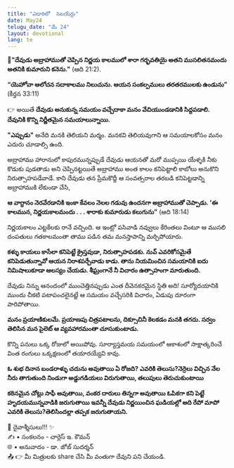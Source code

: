 ```yaml
---
title: "ఎడారిలో  సెలయేర్లు"
date: May24
telugu_date: "మే 24"
layout: devotional
lang: te
---
```


**📖"దేవుడు అబ్రాహాముతో చెప్పిన నిర్ణయ కాలములో శారా గర్భవతియై అతని ముసలితనమందు అతనికి కుమారుని కనెను."**
 (ఆది 21:2). 

**“యెహోవా ఆలోచన సదాకాలము నిలుచును. ఆయన సంకల్పములు తరతరములకు ఉండును”** (కీర్తన 33:11)

👉 అయితే **దేవుడు అనుకున్న సమయం వచ్చేదాకా మనం వేచియుండడానికి సిద్దపడాలి. దేవునికి కొన్ని నిర్ణీతమైన సమయాలున్నాయి.** 

**"ఎప్పుడు"** అనేది మనకి తెలియని మర్మం. మనకవి తెలియవుగాని ఆ సమయాలకోసం మనం ఎదురు చూడాల్సి ఉంది.

అబ్రాహాము హారానులో కాపురమున్నప్పుడే దేవుడు ఆయనతో మరో ముప్పయి యేళ్ళకి నీకు కొడుకు పుడతాడు అని చెప్పినట్టయితే అబ్రాహాము అంత కాలం కనిపెట్టాలి కాబోలు అనుకొని నిరుత్సాహపడేవాడే. కాని దేవుడు తన ప్రేమకొద్దీ ఆ సంవత్సరాల తరబడి కనిపెట్టడాన్ని అబ్రాహాముకి లేకుండా చేసి, 

**ఆ వాగ్దానం నెరవేరడానికి ఇంకా కేవలం నెలల గడువు ఉందనగా అబ్రాహాముతో చెప్పాడు. 'ఈ కాలమున, నిర్ణయకాలమందు . . . శారాకు కుమారుడు కలుగును”** (ఆది 18:14)

నిర్ణయకాలం ఎట్టకేలకు రానే వచ్చింది. ఆ ఇంట్లో పసివాడి నవ్వులు కేరింతలు వింటూ ఆ ముసలి దంపతులు గతకాలమంతా తాము పడిన తమ మనస్తాపాన్ని మర్చిపోయారు.

**కళ్ళు కాయలు కాసేలా కనిపెట్టే క్రైస్తవుడా, నిరుత్సాహపడకు. నువ్ ఎవరికోసమైతే కనిపెడుతున్నావో ఆయన నిరాశపర్చేవాడు కాడు. తాను నియమించిన సమయానికి ఐదు నిమిషాలుకూడా ఆలస్యం చేయడు. శీఘ్రంగానే నీ విచారం ఉత్సాహంగా మారుతుంది.**

దేవుడు నిన్ను ఆనందంలో ముంచెత్తినప్పుడు ఎంత దీవెనకరమైన స్థితి అది! సూర్యోదయానికి ముందు చీకటి పటాపంచలైనట్టే ఆ సమయం వచ్చేసరికి విచారం, ఏడుపు దూరంగా పారిపోతాయి.

**మనం ప్రయాణికులమే. ప్రయాణపు చిత్రపటాలను, దిక్సూచినీ కెలకడం మనకి తగదు. సర్వం తెలిసిన మన పైలెట్ ఆ వ్యవహారమంతా చూసుకుంటాడు.**

కొన్ని పనులు ఒక్క రోజులో అయిపోవు. సూర్యాస్తమయ సమయంలో ఆకాశంలో సాక్షాత్కరించే వింత రంగులు ఒక్కక్షణంలో తయారయ్యేవి కావు.

**ఓ శుభ దినాన బండరాళ్ళు చదును అవుతాయి ఏ రోజది? ఎవరికి తెలుసు?నెర్రెలు విచ్చిన నేల నీరు తాగుతుంది నిండుగా అడ్డుగడియలు విరుగుతాయి, తలుపులు తెరుచుకుంటాయి**

**కఠినమైన చోట్లు సాఫీ అవుతాయి, వంకర దారులు తిన్నగా అవుతాయి ఓపికగా కని పెట్టే హృదయమున్నవాడికి జరుగుతాయి ఇవన్నీ దేవుడు నిర్ణయించిన ఘడియల్లో అది రేపో మాపో ఎవరికి తెలుసు?తెలిసిందల్లా తప్పక జరుగుతాయని.**

<div class="blessing">🙏 <span class="bless-text">దైవాశ్శీసులు!!!</span> ✨</div>

<div class="credit">✍️ <span class="credit-text">▪ సంకలనం - చార్లెస్ ఇ. కౌమన్</span></div>
<div class="credit">🌐 <span class="credit-text">▪ అనువాదం - డా. జోబ్ సుదర్శన్</span></div>


<div class="share">📤 👉 <span class="share-text">మీ మిత్రులకు share చేసి మీ వంతుగా దేవుని పని చేయండి.</span></div>
